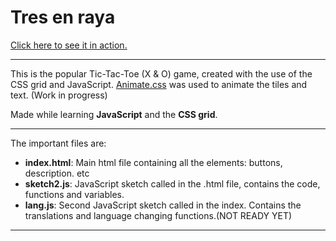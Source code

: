 # Tres en raya

[Click here to see it in action.](https://flamerinus.github.io/3enraya/)
___
This is the popular Tic-Tac-Toe (X & O) game, created with the use of the CSS grid and JavaScript. [Animate.css](https://cdnjs.com/libraries/animate.css/) was used to animate the tiles and text.
(Work in progress)

Made while learning **JavaScript** and the **CSS grid**.
___
The important files are:
+ **index.html**: Main html file containing all the elements: buttons, description. etc
+ **sketch2.js**: JavaScript sketch called in the .html file, contains the code, functions and variables.
+ **lang.js**: Second JavaScript sketch called in the index. Contains the translations and language changing functions.(NOT READY YET)
___
